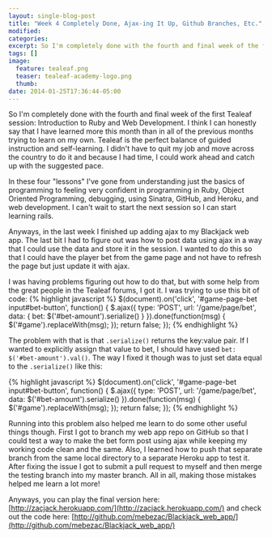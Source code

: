 ```yaml
---
layout: single-blog-post
title: "Week 4 Completely Done, Ajax-ing It Up, Github Branches, Etc."
modified:
categories:
excerpt: So I'm completely done with the fourth and final week of the first Tealeaf session - Introduction to Ruby and Web Development. I think I can honestly say that I have learned more this month than in all of the previous months trying to learn on my own. Tealeaf is the perfect balance of guided instruction and self-learning. I didn't have to quit my job and move across the country to do it and because I had time, I could work ahead and catch up with the suggested pace.
tags: []
image:
  feature: tealeaf.png
  teaser: tealeaf-academy-logo.png
  thumb:
date: 2014-01-25T17:36:44-05:00
---
```


So I'm completely done with the fourth and final week of the first Tealeaf session: Introduction to Ruby and Web Development. I think I can honestly say that I have learned more this month than in all of the previous months trying to learn on my own. Tealeaf is the perfect balance of guided instruction and self-learning. I didn't have to quit my job and move across the country to do it and because I had time, I could work ahead and catch up with the suggested pace.

In these four "lessons" I've gone from understanding just the basics of programming to feeling very confident in programming in Ruby, Object Oriented Programming, debugging, using Sinatra, GitHub, and Heroku, and web development. I can't wait to start the next session so I can start learning rails.

Anyways, in the last week I finished up adding ajax to my Blackjack web app. The last bit I had to figure out was how to post data using ajax in a way that I could use the data and store it in the session. I wanted to do this so that I could have the player bet from the game page and not have to refresh the page but just update it with ajax.

I was having problems figuring out how to do that, but with some help from the great people in the Tealeaf forums, I got it. I was trying to use this bit of code:
{% highlight javascript %}
  $(document).on('click', '#game-page-bet input#bet-button', function() {
    $.ajax({
      type: 'POST',
      url: '/game/page/bet',
      data: {
        bet: $('#bet-amount').serialize()
            }
    }).done(function(msg) {
       $('#game').replaceWith(msg);
    });
    return false;
  });
{% endhighlight %}

The problem with that is that <code class='highlight'>.serialize()</code>  returns the key:value pair. If I wanted to explicitly assign that value to bet, I should have used <code class='highlight'>bet: $('#bet-amount').val()</code>. The way I fixed it though was to just set data equal to the <code class='highlight'>.serialize()</code> like this:

{% highlight javascript %}
$(document).on('click', '#game-page-bet input#bet-button', function() {
    $.ajax({
      type: 'POST',
      url: '/game/page/bet',
      data: $('#bet-amount').serialize()
    }).done(function(msg) {
       $('#game').replaceWith(msg);
    });
    return false;
  });
{% endhighlight %}

Running into this problem also helped me learn to do some other useful things though. First I got to branch my web app repo on GitHub so that I could test a way to make the bet form post using ajax while keeping my working code clean and the same. Also, I learned how to push that separate branch from the same local directory to a separate Heroku app to test it. After fixing the issue I got to submit a pull request to myself and then merge the testing branch into my master branch. All in all, making those mistakes helped me learn a lot more!

Anyways, you can play the final version here: [http://zacjack.herokuapp.com/](http://zacjack.herokuapp.com/) and check out the code here: [http://github.com/mebezac/Blackjack_web_app/](http://github.com/mebezac/Blackjack_web_app/)
